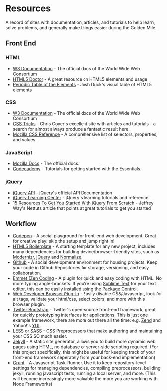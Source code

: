 Resources
==================

A record of sites with documentation, articles, and tutorials to help learn, solve problems, and generally make things easier during the Golden Mile.

## Front End ##

### HTML ###

* [W3 Documentation](http://dev.w3.org/html5/html-author/) - The official docs of the World Wide Web Consortium
* [HTML5 Doctor](http://html5doctor.com/) - A great resource on HTML5 elements and usage
* [Periodic Table of the Elements](http://joshduck.com/periodic-table.html) - Josh Duck's visual table of HTML5 elements

### CSS ###

* [W3 Documentation](http://www.w3.org/TR/css3-selectors/) - The official docs of the World Wide Web Consortium
* [CSS Tricks](http://css-tricks.com/) - Chris Coyer's excellent site with articles and tutorials - a search for almost always produce a fantastic result here.
* [Mozilla CSS Reference](https://developer.mozilla.org/en-US/docs/Web/CSS/Reference) - A comprehensive list of selectors, properties, and values.

### JavaScript ###
* [Mozilla Docs](https://developer.mozilla.org/en-US/docs/Web/JavaScript/Reference) - The official docs.
* [Codecademy](http://www.codecademy.com/learn) - Tutorials for getting started with the Essentials.

### jQuery ###
* [jQuery API](http://api.jquery.com/) - jQuery's official API Documentation
* [jQuery Learning Center](http://learn.jquery.com/) - jQuery's learning tutorials and reference
* [15 Resources To Get You Started With jQuery From Scratch](http://net.tutsplus.com/tutorials/javascript-ajax/15-resources-to-get-you-started-with-jquery-from-scratch/) - Jeffrey Way's Nettuts article that points at great tutorials to get you started

## Workflow ##
* [Codepen](http://codepen.io/) - A social playground for front-end web development. Great for creative play: skip the setup and jump right in!
* [HTML5 Boilerplate](http://html5boilerplate.com/) - A starting template for any new project, includes many dependencies for building device/browser-friendly sites, such as [Modernizr](http://modernizr.com/), [jQuery](http://jquery.com/) and [Normalize](http://necolas.github.io/normalize.css/).
* [Github](https://github.com/) - A social development environment for housing projects. Keep your code in Github Repositories for storage, versioning, and easy collaboration.
* [Emmet (Zen Coding](http://docs.emmet.io/) - A plugin for quick and easy coding with HTML. No more typing angle-brackets. If you're using [Sublime Text](http://www.sublimetext.com/) for your text editor, this can be easily installed using the [Package Control](https://sublime.wbond.net/).
* [Web Developer Browser Plug-In](http://chrispederick.com/work/web-developer/) - Easily disable CSS/Javascript, look for alt tags, validate your html/css, select colors, and more with this browser plugin.
* [Twitter Bootstrap](http://getbootstrap.com/) - Twitter's open-source front-end framework, great for quickly prototyping interfaces for applications. This is just one example framework, there are more out there all the time: e.g. [Zend](http://framework.zend.com/) and Yahoo!'s [YUI](http://yuilibrary.com/).
* [LESS](http://lesscss.org/) or [SASS](http://sass-lang.com/) - CSS Preprocessors that make authoring and maintaining your CSS SO much easier.
* [Jekyll](http://jekyllrb.com/) - A static site generator, allows you to build more dynamic web pages using HTML, no database or server-side scripting required. (For this project specifically, this might be useful for keeping track of your front-end framework seperately from your back-end implementation)
* [Grunt](http://gruntjs.com/) - A Javascript Task-Runner. Use it to keep repository-level settings for managing dependencies, compiling preprocessors, building jekyll, running javascript tests, running a local server, and more. (This will become increasingly more valuable the more you are working with Node Frameworks)
